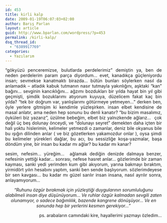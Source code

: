 ```yaml
---
id: 453
title: kirli kalp
date: 2009-01-19T06:07:03+02:00
author: Barış Parlan
layout: article
guid: http://www.bparlan.com/wordpress/?p=453
permalink: /kirli-kalp/
dsq_thread_id:
  - "6389917769"
categories:
  - Yazılarım
---
```


<p style="text-align: justify;">
  &#8220;gökyüzü penceremizse, bulutlarda perdelerimiz&#8221; demiştin ya, ben de neden perdelerim param parça diyordum&#8230; evet, kanadıkça güçleniyordu insan; sevmekse kanatmaktı birazda&#8230; bütün bunları söylerken nasıl da anlamadık &#8211; atladık kabuk tutmanın nasır tutmayla yakınlığını, aşktaki &#8220;kan&#8221; bağını&#8230; sevginin kancıklığını&#8230; ağzımı bozdukları bir yılda hayat bin yıl gibi geçmişti, şimdik bozuklarımı atıyorum kuyuya, düzelicem fakat kaç bin yılda? &#8220;tek bir doğrum var, yanlışlarımı götürmeye yetmeyen&#8230;&#8221; derken ben, öyle yerlere gitmişim ki kendimle yüzleşirken. insan elbet kendisine de masal anlatır, ama neden hep sonunu bu denli kanatır? &#8220;bu bizim masalımız, öyküleri biz yazarız&#8221;, üzülme bebeğim, elbet biz yalnızkende ağlarız&#8230;  <!--more-->çok değil üç beş dolunay önceydi, ve &#8220;dolunayı seyret&#8221; demekten daha içten bir hali yoktu hislerimin, kelimeler yetmezdi o zamanlar, deniz bile okyanus bile bu ışığın dilinden anlar ( ve biz gözetlerken yakamozdur onlar ), oysa şimdi bu kelimeler yürekleri dağlar, bu acı, bu sessizliğe koşa-yazmalar, başa döndüm yine, bir insan bu kadar mı ağlar? bu kadar mı kanar?
</p>

<p style="text-align: justify;">
  sesim, nefesim&#8230; yüreğim&#8230;  ağlamak dediğin denizde dalmaya benzer, nefesinin yettiği kadar&#8230; sonrası, nefese hasret anlar&#8230; gözlerimde bir zaman kayması, sanki yedi yerimden kum gibi akıyorum, yarına bakmayı bıraktım, yirmidört yılın hesabını yaptım, sanki ben sende başlıyorum. sözlerimdeyese bir sen kavgası&#8230; bu kadar mı güzel sarılır insan insana, nasıl ayrılır sonra, anlayamıyorum&#8230;
</p>

<p style="text-align: center;">
  <em>&#8220;Ruhunu özgür bırakmak için yüzleştiği duygularının sorumluluğunu alabilmeli insan diye düşünüyorum&#8230; Ve ruhlar özgür kalmadan sevgili zaten olunamıyor, o sadece bağımlılık, bazende kangrene dönüşüyor&#8230; Ve en sonunda hep bir yerlerini kesmen gerekiyor&#8230;&#8221;</em>
</p>

<p style="text-align: right;">
  ps. arabaların camındaki kire, hayallerimi yazmayı özledim&#8230;
</p>

